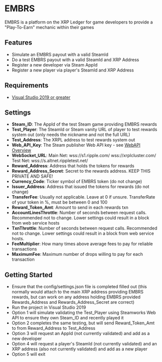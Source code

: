 # EMBRS
EMBRS is a platform on the XRP Ledger for game developers to provide a "Play-To-Earn" mechanic within their games

## Features

- Simulate an EMBRS payout with a valid SteamId
- Do a test EMBRS payout with a valid SteamId and XRP Address
- Register a new developer via Steam AppId
- Register a new player via player's SteamId and XRP Address

## Requirements

- [Visual Studio 2019 or greater](https://visualstudio.microsoft.com/downloads/)

## Settings

- **Steam_ID**: The AppId of the test Steam game providing EMBRS rewards
- **Test_Player**: The SteamId or Steam vanity URL of player to test rewards system out (only needs the nickname and not the full URL)
- **Test_Address**: The XRPL address to test rewards system out
- **Web_API_Key**: The Steam publisher Web API key - see [WebAPI Overview](https://partner.steamgames.com/doc/webapi_overview/auth)
- **WebSocket_URL**: Main Net: 	wss://s1.ripple.com/  wss://xrplcluster.com/  Test Net: wss://s.altnet.rippletest.net/
- **Reward_Address**: Address that holds the tokens for rewards
- **Reward_Address_Secret**: Secret to the rewards address. KEEP THIS PRIVATE AND SAFE!
- **Currency_Code**: Ticker symbol of EMBRS token (do not change)
- **Issuer_Address**: Address that issued the tokens for rewards (do not change)
- **TransferFee**: Usually not applicable. Leave at 0 if unsure. TransferRate of your token in %, must be between 0 and 100
- **Reward_Token_Amt**: Amount to send in each rewards txn
- **AccountLinesThrottle**: Number of seconds between request calls. Recommended not to change. Lower settings could result in a block from web service hosts
- **TxnThrottle**: Number of seconds between request calls. Recommended not to change. Lower settings could result in a block from web service hosts.
- **FeeMultiplier**: How many times above average fees to pay for reliable transactions
- **MaximumFee**: Maximum number of drops willing to pay for each transaction

## Getting Started

- Ensure that the config/settings.json file is completed filled out (this normally would attach to the main XRP address providing EMBRS rewards, but can work on any address holding EMBRS provided Rewards_Address and Rewards_Address_Secret are correct)
- Run the project in Visual Studio 2019
- Option 1 will simulate validating the Test_Player using Steamworks Web API to ensure they own Steam_ID and recently played it
- Option 2 completes the same testing, but will send Reward_Token_Amt to from Reward_Address to Test_Address
- Option 3 will request an AppId (not currently validated) and add as a new developer
- Option 4 will request a player's SteamId (not currently validated) and an XRP address (also not currently validated) and add as a new player
- Option 5 will exit

